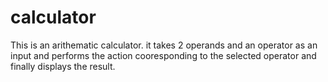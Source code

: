 # calculator
This is an arithematic calculator.
it takes 2 operands and an operator as an input and performs the action cooresponding to the selected operator and finally displays the result.
